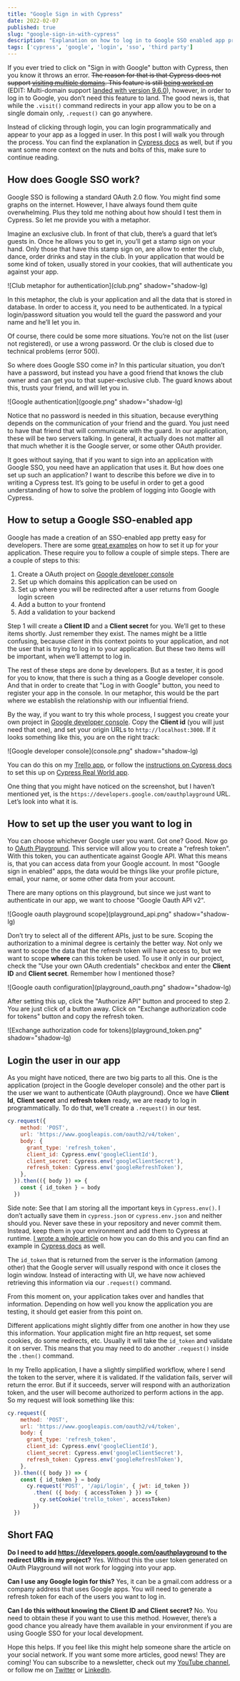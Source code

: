 ```yaml
---
title: "Google Sign in with Cypress"
date: 2022-02-07
published: true
slug: "google-sign-in-with-cypress"
description: "Explanation on how to log in to Google SSO enabled app programmatically and how does the process actually work."
tags: ['cypress', 'google', 'login', 'sso', 'third party']
---
```


If you ever tried to click on "Sign in with Google" button with Cypress, then you know it throws an error. ~~The reason for that is that Cypress does not support [visiting multiple domains](https://github.com/cypress-io/cypress/issues/944). This feature is still [being worked on](https://github.com/cypress-io/cypress/pull/20022)~~ (EDIT: Multi-domain support [landed with version 9.6.0](https://docs.cypress.io/guides/references/changelog#9-6-0)), however, in order to log in to Google, you don’t need this feature to land. The good news is, that while the `.visit()` command redirects in your app allow you to be on a single domain only, `.request()` can go anywhere.

Instead of clicking through login, you can login programmatically and appear to your app as a logged in user. In this post I will walk you through the process. You can find the explanation in [Cypress docs](https://docs.cypress.io/guides/testing-strategies/google-authentication) as well, but if you want some more context on the nuts and bolts of this, make sure to continue reading.

## How does Google SSO work?
Google SSO is following a standard OAuth 2.0 flow. You might find some graphs on the internet. However, I have always found them quite overwhelming. Plus they told me nothing about how should I test them in Cypress. So let me provide you with a metaphor.

Imagine an exclusive club. In front of that club, there’s a guard that let’s guests in. Once he allows you to get in, you’ll get a stamp sign on your hand. Only those that have this stamp sign on, are allow to enter the club, dance, order drinks and stay in the club. In your application that would be some kind of token, usually stored in your cookies, that will authenticate you against your app.

![Club metaphor for authentication](club.png" shadow="shadow-lg)

In this metaphor, the club is your application and all the data that is stored in database. In order to access it, you need to be authenticated. In a typical login/password situation you would tell the guard the password and your name and he’ll let you in.

Of course, there could be some more situations. You’re not on the list (user not registered), or use a wrong password. Or the club is closed due to technical problems (error 500).

So where does Google SSO come in? In this particular situation, you don’t have a password, but instead you have a good friend that knows the club owner and can get you to that super-exclusive club. The guard knows about this, trusts your friend, and will let you in.

![Google authentication](google.png" shadow="shadow-lg)

Notice that no password is needed in this situation, because everything depends on the communication of your friend and the guard. You just need to have that friend that will communicate with the guard. In our application, these will be two servers talking. In general, it actually does not matter all that much whether it is the Google server, or some other OAuth provider.

It goes without saying, that if you want to sign into an application with Google SSO, you need have an application that uses it. But how does one set up such an application? I want to describe this before we dive in to writing a Cypress test. It’s going to be useful in order to get a good understanding of how to solve the problem of logging into Google with Cypress.

## How to setup a Google SSO-enabled app
Google has made a creation of an SSO-enabled app pretty easy for developers. There are some [great examples](https://egghead.io/lessons/javascript-add-a-google-oauth-2-0-login-button-to-your-site) on how to set it up for your application. These require you to follow a couple of simple steps. There are a couple of steps to this:
1. Create a OAuth project on [Google developer console](https://console.developers.google.com/)
2. Set up which domains this application can be used on
3. Set up where you will be redirected after a user returns from Google login screen
4. Add a button to your frontend
5. Add a validation to your backend

Step 1 will create a **Client ID** and a **Client secret** for you. We’ll get to these items shortly. Just remember they exist.  The names might be a little confusing, because *client* in this context points to your application, and not the user that is trying to log in to your application. But these two items will be important, when we’ll attempt to log in.

The rest of these steps are done by developers. But as a tester, it is good for you to know, that there is such a thing as a Google developer console. And that in order to create that "Log in with Google" button, you need to register your app in the console. In our metaphor, this would be the part where we establish the relationship with our influential friend.

By the way, if you want to try this whole process, I suggest you create your own project in [Google developer console](https://console.developers.google.com/). Copy the **Client id** (you will just need that one), and set your origin URLs to `http://localhost:3000`. If it looks something like this, you are on the right track:

![Google developer console](console.png" shadow="shadow-lg)

You can do this on my [Trello app](https://github.com/filiphric/trelloapp-vue-vite-ts), or follow the [instructions on Cypress docs](https://docs.cypress.io/guides/testing-strategies/google-authentication) to set this up on [Cypress Real World app](https://github.com/cypress-io/cypress-realworld-app). 

One thing that you might have noticed on the screenshot, but I haven’t mentioned yet, is the `https://developers.google.com/oauthplayground` URL. Let’s look into what it is.

## How to set up the user you want to log in
You can choose whichever Google user you want. Got one? Good. Now go to [OAuth Playground](https://developers.google.com/oauthplayground/). This service will allow you to create a "refresh token". With this token, you can authenticate against Google API. What this means is, that you can access data from your Google account. In most "Google sign in enabled" apps, the data would be things like your profile picture, email, your name, or some other data from your account.

There are many options on this playground, but since we just want to authenticate in our app, we want to choose "Google Oauth API v2".

![Google oauth playground scope](playground_api.png" shadow="shadow-lg)

Don’t try to select all of the different APIs, just to be sure. Scoping the authorization to a minimal degree is certainly the better way. Not only we want to scope the data that the refresh token will have access to, but we want to scope **where** can this token be used. To use it only in our project, check the "Use your own OAuth credentials" checkbox and enter the **Client ID** and **Client secret**. Remember how I mentioned those?

![Google oauth configuration](playground_oauth.png" shadow="shadow-lg)

After setting this up, click the "Authorize API" button and proceed to step 2. You are just click of a button away. Click on "Exchange authorization code for tokens" button and copy the refresh token.

![Exchange authorization code for tokens](playground_token.png" shadow="shadow-lg)

## Login the user in our app
As you might have noticed, there are two big parts to all this. One is the application (project in the Google developer console) and the other part is the user we want to authenticate (OAuth playground). Once we have **Client Id**, **Client secret** and **refresh token** ready, we are ready to log in programmatically. To do that, we’ll create a `.request()` in our test.

```js
cy.request({
    method: 'POST',
    url: 'https://www.googleapis.com/oauth2/v4/token',
    body: {
      grant_type: 'refresh_token',
      client_id: Cypress.env('googleClientId'),
      client_secret: Cypress.env('googleClientSecret'),
      refresh_token: Cypress.env('googleRefreshToken'),
    },
  }).then(({ body }) => {
    const { id_token } = body
  })
```

Side note: See that I am storing all the important keys in `Cypress.env()`. I don’t actually save them in `cypress.json` or `cypress.env.json` and neither should you. Never save these in your repository and never commit them. Instead, keep them in your environment and add them to Cypress at runtime. [I wrote a whole article](/create-a-configuration-plugin-in-cypress) on how you can do this and you can find an example in [Cypress docs](https://docs.cypress.io/guides/testing-strategies/google-authentication#Setting-Google-app-credentials-in-Cypress) as well.

The `id_token` that is returned from the server is the information (among other) that the Google server will usually respond with once it closes the login window. Instead of interacting with UI, we have now achieved retrieving this information via our `.request()` command.

From this moment on, your application takes over and handles that information. Depending on how well you know the application you are testing, it should get easier from this point on. 

Different applications might slightly differ from one another in how they use this information. Your application might fire an http request, set some cookies, do some redirects, etc. Usually it will take the `id_token` and validate it on server. This means that you may need to do another `.request()` inside the `.then()` command.

In my Trello application, I have a slightly simplified workflow, where I send the token to the server, where it is validated. If the validation fails, server will return the error. But if it succeeds, server will respond with an authorization token, and the user will become authorized to perform actions in the app. So my request will look something like this:

```js
cy.request({
    method: 'POST',
    url: 'https://www.googleapis.com/oauth2/v4/token',
    body: {
      grant_type: 'refresh_token',
      client_id: Cypress.env('googleClientId'),
      client_secret: Cypress.env('googleClientSecret'),
      refresh_token: Cypress.env('googleRefreshToken'),
    },
  }).then(({ body }) => {
    const { id_token } = body
      cy.request('POST', '/api/login', { jwt: id_token })
        .then( ({ body: { accessToken } }) => {
          cy.setCookie('trello_token', accessToken)
        })
  })
```

## Short FAQ
**Do I need to add https://developers.google.com/oauthplayground to the redirect URIs in my project?**
Yes. Without this the user token generated on OAuth Playground will not work for logging into your app.

**Can I use any Google login for this?**
Yes, it can be a gmail.com address or a company address that uses Google apps. You will need to generate a refresh token for each of the users you want to log in.

**Can I do this without knowing the Client ID and Client secret?**
No. You need to obtain these if you want to use this method. However, there’s a good chance you already have them available in your environment if you are using Google SSO for your local development.

Hope this helps. If you feel like this might help someone share the article on your social network. If you want some more articles, good news! They are coming! You can subscribe to a newsletter, check out my [YouTube channel](https://www.youtube.com/channel/UCDOCAVIhSh5VpJMEfdak1OA), or follow me on [Twitter](https://twitter.com/filip_hric/) or [LinkedIn](https://www.linkedin.com/in/filip-hric-11a5b1126/).
